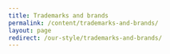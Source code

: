 ```yaml
---
title: Trademarks and brands
permalink: /content/trademarks-and-brands/
layout: page
redirect: /our-style/trademarks-and-brands/
---
```


